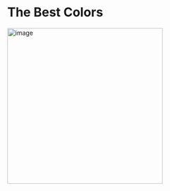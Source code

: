 # The Best Colors

<img width="352" alt="image" src="https://user-images.githubusercontent.com/65156388/114149965-73903580-9956-11eb-90c0-2eef6607b005.png">
